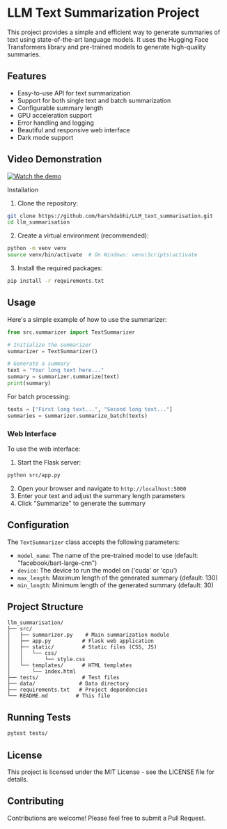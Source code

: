 # LLM Text Summarization Project

This project provides a simple and efficient way to generate summaries of text using state-of-the-art language models. It uses the Hugging Face Transformers library and pre-trained models to generate high-quality summaries.

## Features

- Easy-to-use API for text summarization
- Support for both single text and batch summarization
- Configurable summary length
- GPU acceleration support
- Error handling and logging
- Beautiful and responsive web interface
- Dark mode support

## Video Demonstration

[![Watch the demo](https://img.youtube.com/vi/UC2pzhdhVRU/0.jpg)](https://youtu.be/UC2pzhdhVRU)

Installation

1. Clone the repository:

```bash
git clone https://github.com/harshdabhi/LLM_text_summarisation.git
cd llm_summarisation
```

2. Create a virtual environment (recommended):

```bash
python -m venv venv
source venv/bin/activate  # On Windows: venv\Scripts\activate
```

3. Install the required packages:

```bash
pip install -r requirements.txt
```

## Usage

Here's a simple example of how to use the summarizer:

```python
from src.summarizer import TextSummarizer

# Initialize the summarizer
summarizer = TextSummarizer()

# Generate a summary
text = "Your long text here..."
summary = summarizer.summarize(text)
print(summary)
```

For batch processing:

```python
texts = ["First long text...", "Second long text..."]
summaries = summarizer.summarize_batch(texts)
```

### Web Interface

To use the web interface:

1. Start the Flask server:

```bash
python src/app.py
```

2. Open your browser and navigate to `http://localhost:5000`
3. Enter your text and adjust the summary length parameters
4. Click "Summarize" to generate the summary

## Configuration

The `TextSummarizer` class accepts the following parameters:

- `model_name`: The name of the pre-trained model to use (default: "facebook/bart-large-cnn")
- `device`: The device to run the model on ('cuda' or 'cpu')
- `max_length`: Maximum length of the generated summary (default: 130)
- `min_length`: Minimum length of the generated summary (default: 30)

## Project Structure

```
llm_summarisation/
├── src/
│   ├── summarizer.py    # Main summarization module
│   ├── app.py          # Flask web application
│   ├── static/         # Static files (CSS, JS)
│   │   └── css/
│   │       └── style.css
│   └── templates/      # HTML templates
│       └── index.html
├── tests/              # Test files
├── data/              # Data directory
├── requirements.txt   # Project dependencies
└── README.md         # This file
```

## Running Tests

```bash
pytest tests/
```

## License

This project is licensed under the MIT License - see the LICENSE file for details.

## Contributing

Contributions are welcome! Please feel free to submit a Pull Request.
